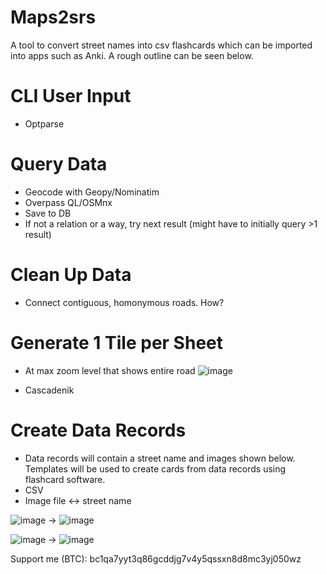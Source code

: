 # Maps2srs
A tool to convert street names into csv flashcards which can be imported into apps such as Anki. A rough outline can be seen below.

CLI User Input
==============
* Optparse

Query Data
==========
* Geocode with Geopy/Nominatim
* Overpass QL/OSMnx
* Save to DB
* If not a relation or a way, try next result (might have to initially query >1 result)

Clean Up Data
=============
* Connect contiguous, homonymous roads. How?

Generate 1 Tile per Sheet
=========================
* At max zoom level that shows entire road ![image](https://user-images.githubusercontent.com/51741333/180865207-79127559-453c-47f3-9b87-05319f1c75cb.png)

* Cascadenik

Create Data Records
============
* Data records will contain a street name and images shown below. Templates will be used to create cards from data records using flashcard software.
* CSV
* Image file <-> street name

![image](https://user-images.githubusercontent.com/51741333/180866513-062fab6f-2a80-4af9-9f81-7cea74998e60.png) &rarr; ![image](https://user-images.githubusercontent.com/51741333/180866390-ed2262a6-caf9-4cc2-b8df-1ce8a5e88b88.png)

![image](https://user-images.githubusercontent.com/51741333/180867062-cf149455-3467-4a97-abd1-72ffc2a0f1e1.png) &rarr; ![image](https://user-images.githubusercontent.com/51741333/180867228-58955833-889f-458c-8c4a-bc7b5fa5892a.png)




Support me (BTC): bc1qa7yyt3q86gcddjg7v4y5qssxn8d8mc3yj050wz
